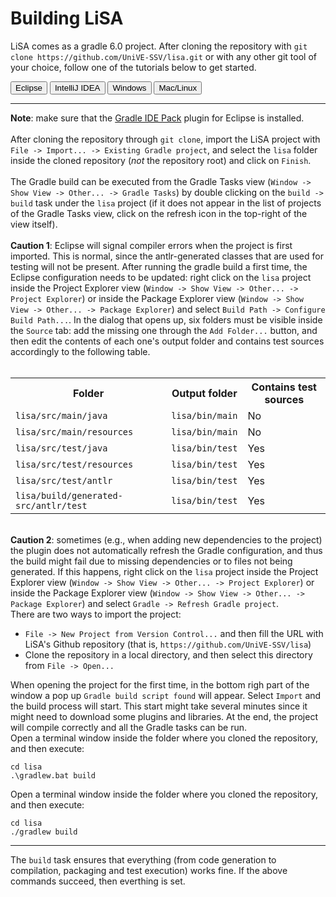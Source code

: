 # Building LiSA 

LiSA comes as a gradle 6.0 project. After cloning the repository with `git clone https://github.com/UniVE-SSV/lisa.git` or with any other git tool of your choice, follow one of the tutorials below to get started. 

<div class="tab">
  <button class="tablinks active" onclick="openTab(event, 'Eclipse')">Eclipse</button>
  <button class="tablinks" onclick="openTab(event, 'IntelliJIDEA')">IntelliJ IDEA</button>
  <button class="tablinks" onclick="openTab(event, 'Windows')">Windows</button>
  <button class="tablinks" onclick="openTab(event, 'Linux')">Mac/Linux</button>
</div>

<hr/>

<div id="Eclipse" class="tabcontent active">
	<b>Note</b>: make sure that the <a href="https://marketplace.eclipse.org/content/gradle-ide-pack">Gradle IDE Pack</a> plugin for Eclipse is installed.
	<br><br>
	After cloning the repository through <code>git clone</code>, import the LiSA project with <code>File -> Import... -> Existing Gradle project</code>, and select the <code>lisa</code> folder inside the cloned repository (<i>not</i> the repository root) and click on <code>Finish</code>.
	<br><br>
	The Gradle build can be executed from the Gradle Tasks view (<code>Window -> Show View -> Other... -> Gradle Tasks</code>) by double clicking on the <code>build -> build</code> task under the <code>lisa</code> project (if it does not appear in the list of projects of the Gradle Tasks view, click on the refresh icon in the top-right of the view itself).
	<br><br>
	<b>Caution 1</b>: Eclipse will signal compiler errors when the project is first imported. This is normal, since the antlr-generated classes that are used for testing will not be present. After running the gradle build a first time, the Eclipse configuration needs to be updated: right click on the <code>lisa</code> project inside the Project Explorer view (<code>Window -> Show View -> Other... -> Project Explorer</code>) or inside the Package Explorer view (<code>Window -> Show View -> Other... -> Package Explorer</code>) and select <code>Build Path -> Configure Build Path...</code>. In the dialog that opens up, six folders must be visible inside the <code>Source</code> tab: add the missing one through the <code>Add Folder...</code> button, and then edit the contents of each one's output folder and contains test sources accordingly to the following table.
	<br><br>
	<table>
		<tr><th>Folder</th><th>Output folder</th><th>Contains test sources</th></tr>
		<tr><td><code>lisa/src/main/java</code></td><td><code>lisa/bin/main</code></td><td>No</td></tr>
		<tr><td><code>lisa/src/main/resources</code></td><td><code>lisa/bin/main</code></td><td>No</td></tr>
		<tr><td><code>lisa/src/test/java</code></td><td><code>lisa/bin/test</code></td><td>Yes</td></tr>
		<tr><td><code>lisa/src/test/resources</code></td><td><code>lisa/bin/test</code></td><td>Yes</td></tr>
		<tr><td><code>lisa/src/test/antlr</code></td><td><code>lisa/bin/test</code></td><td>Yes</td></tr>
		<tr><td><code>lisa/build/generated-src/antlr/test</code></td><td><code>lisa/bin/test</code></td><td>Yes</td></tr>
	</table>
	<br>
	<b>Caution 2</b>: sometimes (e.g., when adding new dependencies to the project) the plugin does not automatically refresh the Gradle configuration, and thus the build might fail due to missing dependencies or to files not being generated. If this happens, right click on the <code>lisa</code> project inside the Project Explorer view (<code>Window -> Show View -> Other... -> Project Explorer</code>) or inside the Package Explorer view (<code>Window -> Show View -> Other... -> Package Explorer</code>) and select <code>Gradle -> Refresh Gradle project</code>.
</div>


<div id="IntelliJIDEA" class="tabcontent">
	There are two ways to import the project:
	<ul>
		<li> <code>File -> New Project from Version Control...</code> and then fill the URL with LiSA's Github repository (that is, <code>https://github.com/UniVE-SSV/lisa</code>)</li>
		<li> Clone the repository in a local directory, and then select this directory from <code>File -> Open...</code></li>
	</ul>
	When opening the project for the first time, in the bottom righ part of the window a pop up <code>Gradle build script found</code> will appear. Select <code>Import</code> and the build process will start. This start might take several minutes since it might need to download some plugins and libraries. At the end, the project will compile correctly and all the Gradle tasks can be run.
</div>

<div id="Windows" class="tabcontent">
	Open a terminal window inside the folder where you cloned the repository, and then execute:
	<pre class="highlight"><code>cd lisa
.\gradlew.bat build</code></pre>
</div>

<div id="Linux" class="tabcontent">
	Open a terminal window inside the folder where you cloned the repository, and then execute:
	<pre class="highlight"><code>cd lisa
./gradlew build</code></pre>
</div>

<hr/>

The `build` task ensures that everything (from code generation to compilation, packaging and test execution) works fine. If the above commands succeed, then everthing is set.
